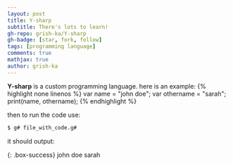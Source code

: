 ```yaml
---
layout: post
title: Y-sharp
subtitle: There's lots to learn!
gh-repo: grish-ka/Y-sharp
gh-badge: [star, fork, follow]
tags: [programming language]
comments: true
mathjax: true
author: grish-ka
---
```


**Y-sharp** is a custom programming language.  here is an example:
{% highlight none linenos %}
var name = "john doe";
var othername = "sarah";
print(name, othername);
{% endhighlight %}

then to run the code use:
```bash
$ g# file_with_code.g#
```
it should output:

{: .box-success}
john doe
sarah